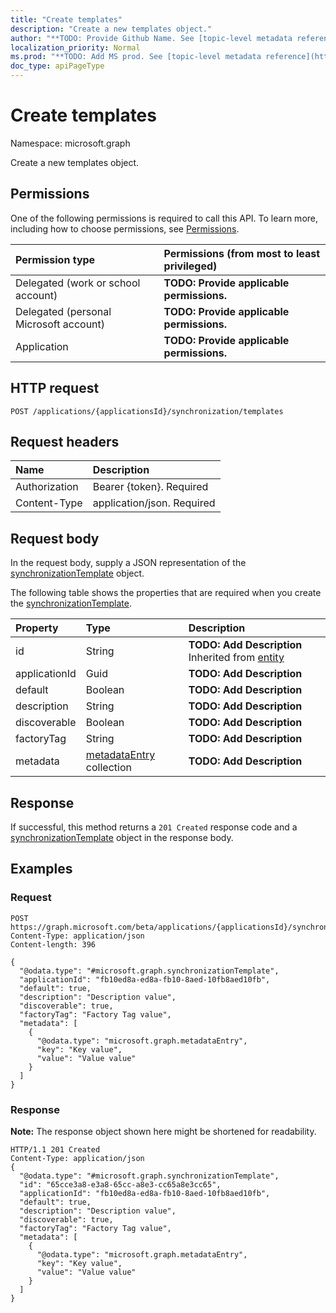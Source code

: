 ```yaml
---
title: "Create templates"
description: "Create a new templates object."
author: "**TODO: Provide Github Name. See [topic-level metadata reference](https://msgo.azurewebsites.net/add/document/guidelines/metadata.html#topic-level-metadata)**"
localization_priority: Normal
ms.prod: "**TODO: Add MS prod. See [topic-level metadata reference](https://msgo.azurewebsites.net/add/document/guidelines/metadata.html#topic-level-metadata)**"
doc_type: apiPageType
---
```


# Create templates

Namespace: microsoft.graph

Create a new templates object.

## Permissions
One of the following permissions is required to call this API. To learn more, including how to choose permissions, see [Permissions](/concepts/permissions-reference.md).

|Permission type|Permissions (from most to least privileged)|
|:---|:---|
|Delegated (work or school account)|**TODO: Provide applicable permissions.**|
|Delegated (personal Microsoft account)|**TODO: Provide applicable permissions.**|
|Application|**TODO: Provide applicable permissions.**|

## HTTP request
<!-- {
  "blockType": "ignored"
}
-->
``` http
POST /applications/{applicationsId}/synchronization/templates
```

## Request headers
|Name|Description|
|:---|:---|
|Authorization|Bearer {token}. Required|
|Content-Type|application/json. Required|

## Request body
In the request body, supply a JSON representation of the [synchronizationTemplate](../resources/synchronizationtemplate.md) object.

The following table shows the properties that are required when you create the [synchronizationTemplate](../resources/synchronizationtemplate.md).

|Property|Type|Description|
|:---|:---|:---|
|id|String|**TODO: Add Description** Inherited from [entity](../resources/entity.md)|
|applicationId|Guid|**TODO: Add Description**|
|default|Boolean|**TODO: Add Description**|
|description|String|**TODO: Add Description**|
|discoverable|Boolean|**TODO: Add Description**|
|factoryTag|String|**TODO: Add Description**|
|metadata|[metadataEntry](../resources/metadataentry.md) collection|**TODO: Add Description**|



## Response
If successful, this method returns a `201 Created` response code and a [synchronizationTemplate](../resources/synchronizationtemplate.md) object in the response body.

## Examples

### Request
<!-- {
  "blockType": "request",
  "name": "create_synchronizationtemplate_from_"
}
-->
``` http
POST https://graph.microsoft.com/beta/applications/{applicationsId}/synchronization/templates
Content-Type: application/json
Content-length: 396

{
  "@odata.type": "#microsoft.graph.synchronizationTemplate",
  "applicationId": "fb10ed8a-ed8a-fb10-8aed-10fb8aed10fb",
  "default": true,
  "description": "Description value",
  "discoverable": true,
  "factoryTag": "Factory Tag value",
  "metadata": [
    {
      "@odata.type": "microsoft.graph.metadataEntry",
      "key": "Key value",
      "value": "Value value"
    }
  ]
}
```

### Response
**Note:** The response object shown here might be shortened for readability.
<!-- {
  "blockType": "response",
  "truncated": true,
  "@odata.type": "microsoft.graph.synchronizationtemplate"
}
-->
``` http
HTTP/1.1 201 Created
Content-Type: application/json
{
  "@odata.type": "#microsoft.graph.synchronizationTemplate",
  "id": "65cce3a8-e3a8-65cc-a8e3-cc65a8e3cc65",
  "applicationId": "fb10ed8a-ed8a-fb10-8aed-10fb8aed10fb",
  "default": true,
  "description": "Description value",
  "discoverable": true,
  "factoryTag": "Factory Tag value",
  "metadata": [
    {
      "@odata.type": "microsoft.graph.metadataEntry",
      "key": "Key value",
      "value": "Value value"
    }
  ]
}
```

